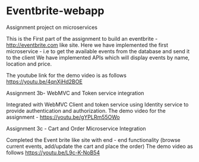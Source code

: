 # Eventbrite-webapp
Assignment project on microservices

This is the First part of the assignment to build an eventbrite - http://eventbrite.com like site.
Here we have implemented the first microservice - i.e to get the available events from the database and send it to the client
We have implemented APIs which will display events by name, location and price.

The youtube link for the demo video is as follows
https://youtu.be/4qnXjHd2BOE

Assignment 3b- WebMVC and Token service integration

Integrated with WebMVC Client and token service using Identity service to provide authentication and authorization.
The demo video for the assignment - 
https://youtu.be/gYPLRm55OWo

Assignment 3c - Cart and Order Microservice Integration

Completed the Event brite like site with end - end functionality (browse current events, add/update the cart and place the order)
The demo video as follows
https://youtu.be/L9c-K-NoB54
